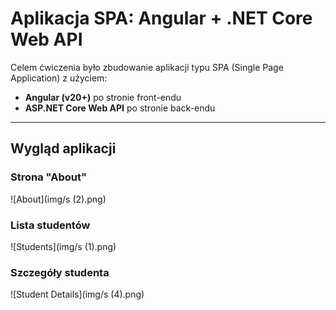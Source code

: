 # Aplikacja SPA: Angular + .NET Core Web API

Celem ćwiczenia było zbudowanie aplikacji typu SPA (Single Page Application) z użyciem:
- **Angular (v20+)** po stronie front-endu
- **ASP.NET Core Web API** po stronie back-endu

---

## Wygląd aplikacji 

### Strona "About" 
![About](img/s (2).png) 

### Lista studentów 
![Students](img/s (1).png) 

### Szczegóły studenta 
![Student Details](img/s (4).png) 
